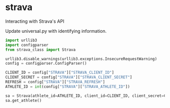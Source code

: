 # strava
Interacting with Strava's API

Update universal.py with identifying information.


```python
import urllib3
import configparser
from strava_class import Strava

urllib3.disable_warnings(urllib3.exceptions.InsecureRequestWarning)
config = configparser.ConfigParser()

CLIENT_ID = config["STRAVA"]["STRAVA_CLIENT_ID"]
CLIENT_SECRET = config["STRAVA"]["STRAVA_CLIENT_SECRET"]
REFRESH = config["STRAVA"]["STRAVA_REFRESH"]
ATHLETE_ID = int(config["STRAVA"]["STRAVA_ATHLETE_ID"])

sa = Strava(athlete_id=ATHLETE_ID, client_id=CLIENT_ID, client_secret=CLIENT_SECRET, refresh_token=REFRESH)
sa.get_athlete()
```